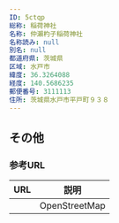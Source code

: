 ```yaml
---
ID: 5ctqp
総称: 稲荷神社
名称: 仲瀨杓子稲荷神社
名称読み: null
別名: null
都道府県: 茨城県
区域: 水戸市
緯度: 36.3264088
経度: 140.5686235
郵便番号: 3111113
住所: 茨城県水戸市平戸町９３８
---
```


## その他

### 参考URL

| URL | 説明          |
| --- | ------------- |
|     | OpenStreetMap |
